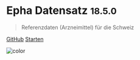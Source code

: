 
<div class='animation'></div>

# Epha Datensatz <small>18.5.0</small>


> Referenzdaten (Arzneimittel) für die Schweiz


[GitHub](https://github.com/epha/domain-datensatz)
[Starten](#Einleitung)

![color](#21374b)
